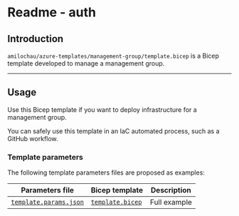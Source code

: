# Readme - auth

## Introduction

`amilochau/azure-templates/management-group/template.bicep` is a Bicep template developed to manage a management group.

---

## Usage

Use this Bicep template if you want to deploy infrastructure for a management group.

You can safely use this template in an IaC automated process, such as a GitHub workflow.

### Template parameters

The following template parameters files are proposed as examples:

| Parameters file | Bicep template | Description |
| --------------- | -------------- | ----------- |
| [`template.params.json`](./template.params.json) | [`template.bicep`](./template.bicep) | Full example |
